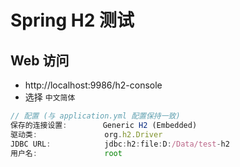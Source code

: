 # Spring H2 测试


## Web 访问
- http://localhost:9986/h2-console
- 选择 `中文简体`
```js
// 配置 (与 application.yml 配置保持一致)
保存的连接设置:        Generic H2 (Embedded)
驱动类:               org.h2.Driver
JDBC URL:            jdbc:h2:file:D:/Data/test-h2
用户名:               root
```